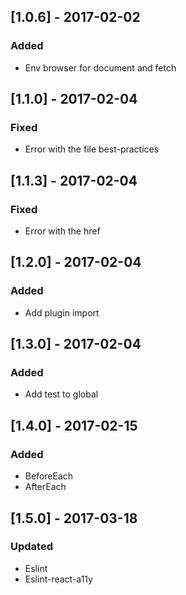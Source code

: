 ## [1.0.6] - 2017-02-02

### Added

- Env browser for document and fetch

## [1.1.0] - 2017-02-04

### Fixed

- Error with the file best-practices

## [1.1.3] - 2017-02-04

### Fixed

- Error with the href

## [1.2.0] - 2017-02-04

### Added

- Add plugin import

## [1.3.0] - 2017-02-04

### Added

- Add test to global

## [1.4.0] - 2017-02-15

### Added

- BeforeEach
- AfterEach

## [1.5.0] - 2017-03-18

### Updated

- Eslint
- Eslint-react-a11y